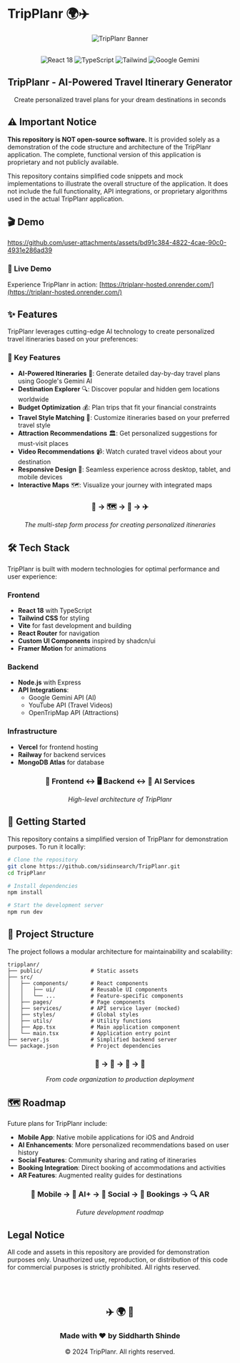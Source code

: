 # TripPlanr 🌍✈️

<div align="center">
  <img src="https://github.com/user-attachments/assets/31fe086a-36cd-46db-a315-f63dad258b96" alt="TripPlanr Banner" style="max-width: 100%;">
  <br><br>
  
  <p>
    <img src="https://img.shields.io/badge/React-18-61DAFB?style=for-the-badge&logo=react&logoColor=white" alt="React 18" />
    <img src="https://img.shields.io/badge/TypeScript-4.9-3178C6?style=for-the-badge&logo=typescript&logoColor=white" alt="TypeScript" />
    <img src="https://img.shields.io/badge/Tailwind-3.4-38B2AC?style=for-the-badge&logo=tailwind-css&logoColor=white" alt="Tailwind" />
    <img src="https://img.shields.io/badge/Google_Gemini-AI-4285F4?style=for-the-badge&logo=google&logoColor=white" alt="Google Gemini" />
  </p>
  
  <h2>TripPlanr - AI-Powered Travel Itinerary Generator</h2>
  <p>Create personalized travel plans for your dream destinations in seconds</p>
  

</div>

## ⚠️ Important Notice

**This repository is NOT open-source software.** It is provided solely as a demonstration of the code structure and architecture of the TripPlanr application. The complete, functional version of this application is proprietary and not publicly available.

This repository contains simplified code snippets and mock implementations to illustrate the overall structure of the application. It does not include the full functionality, API integrations, or proprietary algorithms used in the actual TripPlanr application.

## 🎬 Demo



https://github.com/user-attachments/assets/bd91c384-4822-4cae-90c0-4931e286ad39



### 🔗 Live Demo

Experience TripPlanr in action: [https://triplanr-hosted.onrender.com/](https://triplanr-hosted.onrender.com/)

## ✨ Features

TripPlanr leverages cutting-edge AI technology to create personalized travel itineraries based on your preferences:

### 🎯 Key Features

- **AI-Powered Itineraries** 🤖: Generate detailed day-by-day travel plans using Google's Gemini AI
- **Destination Explorer** 🔍: Discover popular and hidden gem locations worldwide
- **Budget Optimization** 💰: Plan trips that fit your financial constraints
- **Travel Style Matching** 🧳: Customize itineraries based on your preferred travel style
- **Attraction Recommendations** 🏛️: Get personalized suggestions for must-visit places
- **Video Recommendations** 📹: Watch curated travel videos about your destination
- **Responsive Design** 📱: Seamless experience across desktop, tablet, and mobile devices
- **Interactive Maps** 🗺️: Visualize your journey with integrated maps

<div align="center">
  <h3>🧳 → 🗺️ → 📝 → ✈️</h3>
  <p><i>The multi-step form process for creating personalized itineraries</i></p>
</div>

## 🛠️ Tech Stack

TripPlanr is built with modern technologies for optimal performance and user experience:

### Frontend
- **React 18** with TypeScript
- **Tailwind CSS** for styling
- **Vite** for fast development and building
- **React Router** for navigation
- **Custom UI Components** inspired by shadcn/ui
- **Framer Motion** for animations

### Backend
- **Node.js** with Express
- **API Integrations**:
  - Google Gemini API (AI)
  - YouTube API (Travel Videos)
  - OpenTripMap API (Attractions)

### Infrastructure
- **Vercel** for frontend hosting
- **Railway** for backend services
- **MongoDB Atlas** for database

<div align="center">
  <h3>📱 Frontend ↔️ 🖥️ Backend ↔️ 🤖 AI Services</h3>
  <p><i>High-level architecture of TripPlanr</i></p>
</div>

## 🚀 Getting Started

This repository contains a simplified version of TripPlanr for demonstration purposes. To run it locally:

```bash
# Clone the repository
git clone https://github.com/sidinsearch/TripPlanr.git
cd TripPlanr

# Install dependencies
npm install

# Start the development server
npm run dev
```

## 📁 Project Structure

The project follows a modular architecture for maintainability and scalability:

```
tripplanr/
├── public/               # Static assets
├── src/
│   ├── components/       # React components
│   │   ├── ui/           # Reusable UI components
│   │   └── ...           # Feature-specific components
│   ├── pages/            # Page components
│   ├── services/         # API service layer (mocked)
│   ├── styles/           # Global styles
│   ├── utils/            # Utility functions
│   ├── App.tsx           # Main application component
│   └── main.tsx          # Application entry point
├── server.js             # Simplified backend server
└── package.json          # Project dependencies
```

<div align="center">
  <h3>📂 → 📄 → 🧩 → 🚀</h3>
  <p><i>From code organization to production deployment</i></p>
</div>

## 🗺️ Roadmap

Future plans for TripPlanr include:

- **Mobile App**: Native mobile applications for iOS and Android
- **AI Enhancements**: More personalized recommendations based on user history
- **Social Features**: Community sharing and rating of itineraries
- **Booking Integration**: Direct booking of accommodations and activities
- **AR Features**: Augmented reality guides for destinations

<div align="center">
  <h3>📱 Mobile → 🤖 AI+ → 👥 Social → 🏨 Bookings → 🔍 AR</h3>
  <p><i>Future development roadmap</i></p>
</div>


##  Legal Notice

All code and assets in this repository are provided for demonstration purposes only. Unauthorized use, reproduction, or distribution of this code for commercial purposes is strictly prohibited. All rights reserved.

<div align="center">
  <br><br>
  <p>
    <h2>✈️ 🌍 🧳</h2>
  </p>
  <h3>Made with ❤️ by Siddharth Shinde</h3>
  <p>© 2024 TripPlanr. All rights reserved.</p>
</div>
